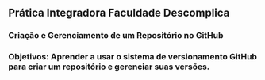 ## Prática Integradora Faculdade Descomplica

### Criação e Gerenciamento de um Repositório no GitHub

### **Objetivos**: Aprender a usar o sistema de versionamento GitHub para criar um repositório e gerenciar suas versões.